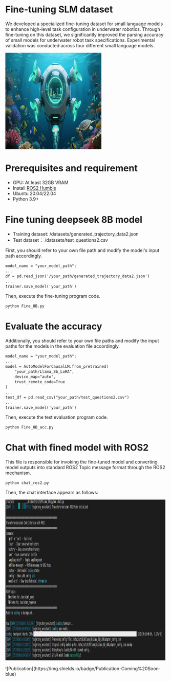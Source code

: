 # Fine-tuning SLM dataset

We developed a specialized fine-tuning dataset for small language models to enhance high-level task configuration in underwater robotics. Through fine-tuning on this dataset, we significantly improved the parsing accuracy of small models for underwater robot task specifications. Experimental validation was conducted across four different small language models.


<p align="left">
<img src="/figure/ocean.png" alt="Additional Image 1" width="300" height="300"/>
</p>

# Prerequisites and requirement 
* GPU: At least 32GB VRAM
* Install [ROS2 Humble](https://docs.ros.org/en/humble/)
* Ubuntu 20.04/22.04
* Python 3.9+


# Fine tuning deepseek 8B model
* Training dataset: /datasets/generated_trajectory_data2.json
* Test dataset： /datasets/test_questions2.csv

First, you should refer to your own file path and modify the model's input path accordingly.
```
model_name = "your_model_path";
...
df = pd.read_json('/your_path/generated_trajectory_data2.json')
...
trainer.save_model('your_path')
```

Then, execute the fine-tuning program code.
```
python Fine_8B.py
```

# Evaluate the accuracy

Additionally, you should refer to your own file paths and modify the input paths for the models in the evaluation file accordingly.
```
model_name = "your_model_path";
...
model = AutoModelForCausalLM.from_pretrained(
    "your_path/Llama_8b_LoRA",
    device_map="auto",
    trust_remote_code=True
)
...
test_df = pd.read_csv("your_path/test_questions2.csv")
...
trainer.save_model('your_path')
```

Then, execute the test evaluation program code.
```
python Fine_8B_acc.py
```


# Chat with fined model with ROS2
This file is responsible for invoking the fine-tuned model and converting model outputs into standard ROS2 Topic message format through the ROS2 mechanism.
```
python chat_ros2.py
```
Then, the chat interface appears as follows:
<p align="left">
<img src="/figure/chat_interface.png" alt="Additional Image 2" width="500" height="500"/>
</p>
![Publication](https://img.shields.io/badge/Publication-Coming%20Soon-blue)
